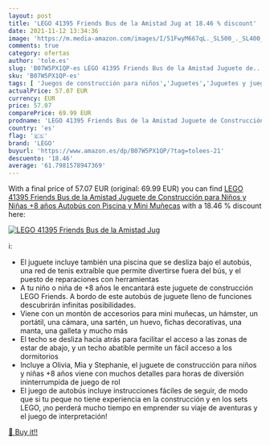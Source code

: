 ```yaml
---
layout: post
title: 'LEGO 41395 Friends Bus de la Amistad Jug at 18.46 % discount'
date: 2021-11-12 13:34:36
image: 'https://m.media-amazon.com/images/I/51FwyM667qL._SL500_._SL400_.jpg'
comments: true
category: ofertas
author: 'tole.es'
slug: 'B07W5PX1QP-es LEGO 41395 Friends Bus de la Amistad Juguete de...'
sku: 'B07W5PX1QP-es'
tags: [ 'Juegos de construcción para niños','Juguetes','Juguetes y juegos','lego', ]
actualPrice: 57.07 EUR
currency: EUR
price: 57.07
comparePrice: 69.99 EUR
prodname: 'LEGO 41395 Friends Bus de la Amistad Juguete de Construcción para Niños y Niñas +8 años  Autobús con Piscina y Mini Muñecas'
country: 'es'
flag: '🇪🇸'
brand: 'LEGO'
buyurl: 'https://www.amazon.es/dp/B07W5PX1QP/?tag=tolees-21'
descuento: '18.46'
average: '61.7981578947369'
---
```


With a final price of 57.07 EUR (original: 69.99 EUR) you can find [LEGO 41395 Friends Bus de la Amistad Juguete de Construcción para Niños y Niñas +8 años  Autobús con Piscina y Mini Muñecas](https://www.amazon.es/dp/B07W5PX1QP/?tag=tolees-21) with a  18.46 % discount here:

[![LEGO 41395 Friends Bus de la Amistad Jug](https://m.media-amazon.com/images/I/51FwyM667qL._SL500_._SL400_.jpg)](https://www.amazon.es/dp/B07W5PX1QP/?tag=tolees-21)

ℹ️:

- El juguete incluye también una piscina que se desliza bajo el autobús, una red de tenis extraíble que permite divertirse fuera del bús, y el puesto de reparaciones con herramientas
- A tu niño o niña de +8 años le encantará este juguete de construcción LEGO Friends. A bordo de este autobús de juguete lleno de funciones descubrirán infinitas posibilidades.
- Viene con un montón de accesorios para mini muñecas, un hámster, un portátil, una cámara, una sartén, un huevo, fichas decorativas, una manta, una galleta y mucho más
- El techo se desliza hacia atrás para facilitar el acceso a las zonas de estar de abajo, y un techo abatible permite un fácil acceso a los dormitorios
- Incluye a Olivia, Mia y Stephanie, el juguete de construcción para niños y niñas +8 años viene con muchos detalles para horas de diversión ininterrumpida de juego de rol
- El juego de autobús incluye instrucciones fáciles de seguir, de modo que si tu peque no tiene experiencia en la construcción y en los sets LEGO, ¡no perderá mucho tiempo en emprender su viaje de aventuras y el juego de interpretación!

[🛒 Buy it!!](https://www.amazon.es/dp/B07W5PX1QP/?tag=tolees-21)
